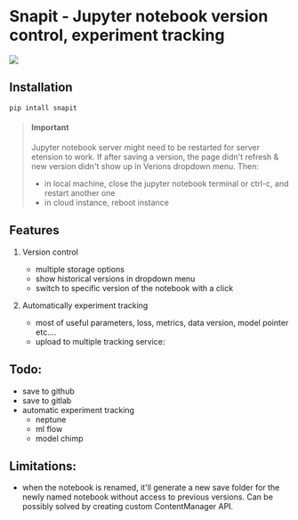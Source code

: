 # Snapit - Jupyter notebook version control, experiment tracking

![](snapit.gif)


## Installation
`pip intall snapit`

> #### Important
> Jupyter notebook server might need to be restarted for server etension to work. If after saving a version, the page didn't refresh & new version didn't show up in Verions dropdown menu. Then: 
>    - in local machine, close the jupyter notebook terminal or ctrl-c, and restart another one
>    - in cloud instance, reboot instance

## Features

1. Version control
    - multiple storage options
    - show historical versions in dropdown menu
    - switch to specific version of the notebook with a click

2. Automatically experiment tracking
    - most of useful parameters, loss, metrics, data version, model pointer etc....
    - upload to multiple tracking service:
        
## Todo:
- save to github
- save to gitlab
- automatic experiment tracking 
    - neptune
    - ml flow
    - model chimp

## Limitations:
- when the notebook is renamed, it'll generate a new save folder for the newly named notebook without access to previous versions. 
Can be possibly solved by creating custom ContentManager API.
